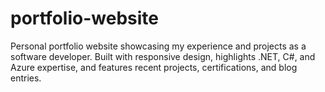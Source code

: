 # portfolio-website
Personal portfolio website showcasing my experience and projects as a software developer. Built with responsive design, highlights .NET, C#, and Azure expertise, and features recent projects, certifications, and blog entries.
